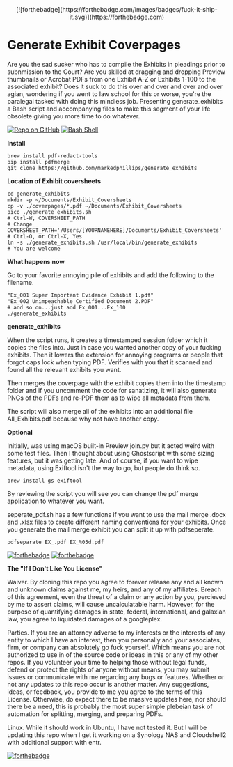 <center>[![forthebadge](https://forthebadge.com/images/badges/fuck-it-ship-it.svg)](https://forthebadge.com)</center>

# Generate Exhibit Coverpages

Are you the sad sucker who has to compile the Exhibits in pleadings prior to subnmission to the Court? Are you skilled at dragging and dropping Preview thumbnails or Acrobat PDFs from one Exhibit A-Z or Exhibits 1-100 to the associated exhibit? Does it suck to do this over and over and over and over agian, wondering if you went to law school for this or worse, you're the paralegal tasked with doing this mindless job.  Presenting generate_exhibits a Bash script and accompanying files to make this segment of your life obsolete giving you more time to do whatever. 

[![Repo on GitHub](https://img.shields.io/badge/repo-GitHub-3D76C2.svg)](https://github.com/YOU/YOUR-REPO)
[![Bash Shell](https://badges.frapsoft.com/bash/v1/bash.png?v=103)](https://github.com/ellerbrock/open-source-badges/)


**Install**

```
brew install pdf-redact-tools
pip install pdfmerge
git clone https://github.com/markedphillips/generate_exhibits
```

**Location of Exhibit coversheets**

```
cd generate_exhibits
mkdir -p ~/Documents/Exhibit_Coversheets
cp -v ./coverpages/*.pdf ~/Documents/Exhibit_Coversheets
pico ./generate_exhibits.sh
# Ctrl-W, COVERSHEET_PATH
# Change COVERSHEET_PATH='/Users/[YOURNAMEHERE]/Documents/Exhibit_Coversheets'
# Ctrl-O, or Ctrl-X, Yes
ln -s ./generate_exhibits.sh /usr/local/bin/generate_exhibits
# You are welcome
```
**What happens now**

Go to your favorite annoying pile of exhibits and add the following to the filename.

```
"Ex_001 Super Important Evidence Exhibit 1.pdf"
"Ex_002 Unimpeachable Certified Document 2.PDF"
# and so on...just add Ex_001...Ex_100 
./generate_exhibits
```

**generate_exhibits**

When the script runs, it creates a timestamped session folder which it copies the files into. Just in case you wanted another copy of your fucking exhibits. Then it lowers the extension for annoying programs or people that forgot caps lock when typing PDF. Verifies with you that it scanned and found all the relevant exhibits you want. 

Then merges the coverpage with the exhibit copies them into the timestamp folder and if you uncomment the code for sanatizing, it will also generate PNGs of the PDFs and re-PDF them as to wipe all metadata from them. 

The script will also merge all of the exhibits into an additional file All_Exhibits.pdf because why not have another copy. 

**Optional**  

Initially, was using macOS built-in Preview join.py but it acted weird with some test files. Then I thought about using Ghostscript with some sizing features, but it was getting late.  And of course, if you want to wipe metadata, using Exiftool isn't the way to go, but people do think so. 

```
brew install gs exiftool
```

By reviewing the script you will see you can change the pdf merge application to whatever you want.

seperate_pdf.sh has a few functions if you want to use the mail merge .docx and .xlsx files to create different naming conventions for your exhibits. Once you generate the mail merge exhibit you can split it up with pdfseperate.

```
pdfseparate EX_.pdf EX_%05d.pdf
```

[![forthebadge](https://forthebadge.com/images/badges/built-with-resentment.svg)](https://forthebadge.com)
[![forthebadge](https://forthebadge.com/images/badges/made-with-crayons.svg)](https://forthebadge.com)

**The "If I Don't Like You License"**

Waiver. By cloning this repo you agree to forever release any and all known and unknown claims against me, my heirs, and any of my affiliates.  Breach of this agreement, even the threat of a claim or any action by you, percieved by me to assert claims, will cause uncalculatable harm.  However, for the purpose of quantifying damages in state, federal, international, and galaxian law, you agree to liquidated damages of a googleplex.  

Parties.  If you are an attorney adverse to my interests or the interests of any entity to which I have an interest, then you personally and your associates, firm, or company can absolutely go fuck yourself. Which means you are not authorized to use in of the source code or ideas in this or any of my other repos. If you volunteer your time to helping those without legal funds, defend or protect the rights of anyone without means, you may submit issues or communicate with me regarding any bugs or features. Whether or not any updates to this repo occur is another matter.  Any suggestions, ideas, or feedback,  you provide to me you agree to the terms of this License. Otherwise, do expect there to be massive updates here, nor should there be a need, this is probably the most super simple plebeian task of automation for splitting, merging, and preparing PDFs. 

Linux.  While it should work in Ubuntu, I have not tested it. But I will be updating this repo when I get it working on a Synology NAS and Cloudshell2 with additional support with entr.

[![forthebadge](https://forthebadge.com/images/badges/does-not-contain-treenuts.svg)](https://forthebadge.com)
